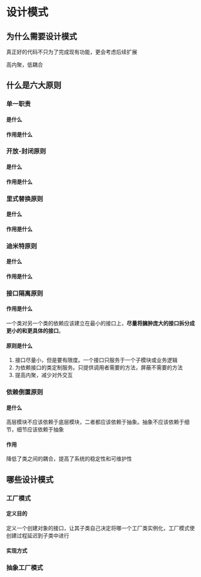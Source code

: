 # 设计模式



## 为什么需要设计模式

真正好的代码不只为了完成现有功能，更会考虑后续扩展

高内聚，低耦合



## 什么是六大原则

### 单一职责

#### 是什么

#### 作用是什么



### 开放-封闭原则

#### 是什么

#### 作用是什么



### 里式替换原则

#### 是什么

#### 作用是什么



### 迪米特原则

#### 是什么

#### 作用是什么



### 接口隔离原则

#### 作用是什么

一个类对另一个类的依赖应该建立在最小的接口上，**尽量将臃肿庞大的接口拆分成更小的和更具体的接口**。



#### 原则是什么

1. 接口尽量小，但是要有限度。一个接口只服务于一个子模块或业务逻辑
2. 为依赖接口的类定制服务。只提供调用者需要的方法，屏蔽不需要的方法
3. 提高内聚，减少对外交互

### 依赖倒置原则

#### 是什么

高层模块不应该依赖于底层模块，二者都应该依赖于抽象。抽象不应该依赖于细节，细节应该依赖于抽象

#### 作用

降低了类之间的耦合，提高了系统的稳定性和可维护性



## 哪些设计模式

### 工厂模式

#### 定义目的

定义一个创建对象的接口，让其子类自己决定将哪一个工厂类实例化，工厂模式使创建过程延迟到子类中进行

#### 实现方式



### 抽象工厂模式



















